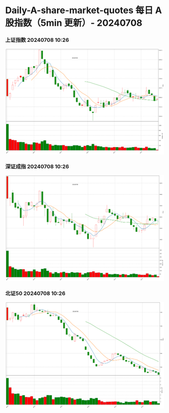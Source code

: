 
# Daily-A-share-market-quotes 每日 A 股指数（5min 更新）- 20240708

### 上证指数 20240708 10:26
![](./fig/2024/7/20240708-sh000001.png)

### 深证成指 20240708 10:26
![](./fig/2024/7/20240708-sz399001.png)

### 北证50 20240708 10:26
![](./fig/2024/7/20240708-bj899050.png)
